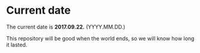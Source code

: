 # Current date

The current date is **2017.09.22.** (YYYY.MM.DD.)

This repository will be good when the world ends, so we will know how long it lasted.